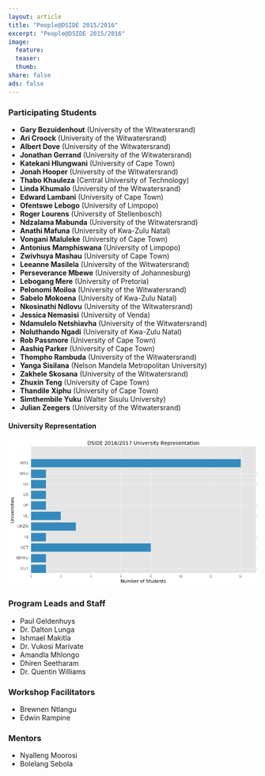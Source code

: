 ```yaml
---
layout: article
title: "People@DSIDE 2015/2016"
excerpt: "People@DSIDE 2015/2016"
image:
  feature:
  teaser:
  thumb:
share: false
ads: false
---
```

### Participating Students
* **Gary Bezuidenhout** (University of the Witwatersrand)
* **Ari	Croock** (University of the Witwatersrand)
* **Albert Dove** (University of the Witwatersrand)
* **Jonathan Gerrand** (University of the Witwatersrand)
* **Katekani Hlungwani** (University of Cape Town)
* **Jonah	Hooper** (University of the Witwatersrand)
* **Thabo	Khauleza** (Central University of Technology)
* **Linda	Khumalo**  (University of the Witwatersrand)
* **Edward Lambani** (University of Cape Town)
* **Ofentswe Lebogo** (University of Limpopo)
* **Roger Lourens** (University of Stellenbosch)
* **Ndzalama Mabunda** (University of the Witwatersrand)
* **Anathi Mafuna** (University of Kwa-Zulu Natal)
* **Vongani	Maluleke** (University of Cape Town)
* **Antonius Mamphiswana** (University of Limpopo)
* **Zwivhuya Mashau** (University of Cape Town)
* **Leeanne	Masilela** (University of the Witwatersrand)
* **Perseverance Mbewe** (University of Johannesburg)
* **Lebogang Mere** (University of Pretoria)
* **Pelonomi Moiloa** (University of the Witwatersrand)
* **Sabelo Mokoena** (University of Kwa-Zulu Natal)
* **Nkosinathi Ndlovu** (University of the Witwatersrand)
* **Jessica Nemasisi** (University of Venda)
* **Ndamulelo Netshiavha** (University of the Witwatersrand)
* **Noluthando Ngadi** (University of Kwa-Zulu Natal)
* **Rob Passmore** (University of Cape Town)
* **Aashiq Parker** (University of Cape Town)
* **Thompho Rambuda** (University of the Witwatersrand)
* **Yanga Sisilana** (Nelson Mandela Metropolitan University)
* **Zakhele Skosana** (University of the Witwatersrand)
* **Zhuxin Teng** (University of Cape Town)
* **Thandile Xiphu** (University of Cape Town)
* **Simthembile Yuku** (Walter Sisulu University)
* **Julian Zeegers** (University of the Witwatersrand)

#### University Representation

![University Bar](/images/2015-universities.png)

### Program Leads and Staff
* Paul Geldenhuys
* Dr. Dalton Lunga
* Ishmael Makitla
* Dr. Vukosi Marivate
* Amandla Mhlongo
* Dhiren Seetharam
* Dr. Quentin Williams

### Workshop Facilitators
* Brewnen Ntlangu
* Edwin Rampine

### Mentors

* Nyalleng Moorosi
* Bolelang Sebola
